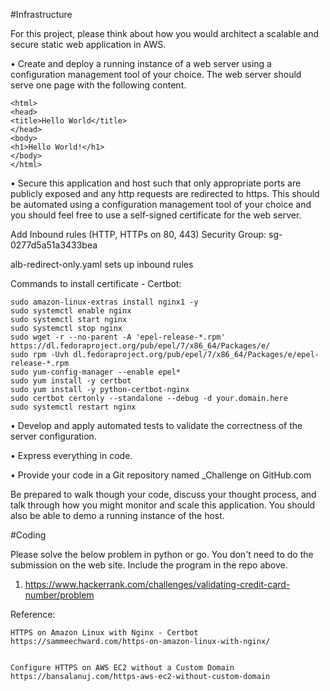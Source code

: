 #Infrastructure

For this project, please think about how you would architect a scalable and secure static web
application in AWS.

• Create and deploy a running instance of a web server using a configuration management
tool of your choice. The web server should serve one page with the following content.

	<html>
	<head>
	<title>Hello World</title>
	</head>
	<body>
	<h1>Hello World!</h1>
	</body>
	</html>

• Secure this application and host such that only appropriate ports are publicly exposed and
any http requests are redirected to https. This should be automated using a configuration
management tool of your choice and you should feel free to use a self-signed certificate for
the web server.

Add Inbound rules (HTTP, HTTPs on 80, 443)
Security Group: sg-0277d5a51a3433bea 

alb-redirect-only.yaml sets up inbound rules

Commands to install certificate - Certbot:

	sudo amazon-linux-extras install nginx1 -y
	sudo systemctl enable nginx
	sudo systemctl start nginx
	sudo systemctl stop nginx
	sudo wget -r --no-parent -A 'epel-release-*.rpm' https://dl.fedoraproject.org/pub/epel/7/x86_64/Packages/e/
	sudo rpm -Uvh dl.fedoraproject.org/pub/epel/7/x86_64/Packages/e/epel-release-*.rpm
	sudo yum-config-manager --enable epel*
	sudo yum install -y certbot 
	sudo yum install -y python-certbot-nginx
	sudo certbot certonly --standalone --debug -d your.domain.here
	sudo systemctl restart nginx


• Develop and apply automated tests to validate the correctness of the server configuration.

• Express everything in code.

• Provide your code in a Git repository named <FIRSTNAME>_Challenge on GitHub.com
  
Be prepared to walk though your code, discuss your thought process, and talk through how you
might monitor and scale this application. You should also be able to demo a running instance of the
host.
  
  
#Coding
	
Please solve the below problem in python or go. You don't need to do the submission on the web
site. Include the program in the repo above.
  
1. https://www.hackerrank.com/challenges/validating-credit-card-number/problem
	
	
Reference:
	
	HTTPS on Amazon Linux with Nginx - Certbot
	https://sammeechward.com/https-on-amazon-linux-with-nginx/
	
	
	Configure HTTPS on AWS EC2 without a Custom Domain
	https://bansalanuj.com/https-aws-ec2-without-custom-domain
